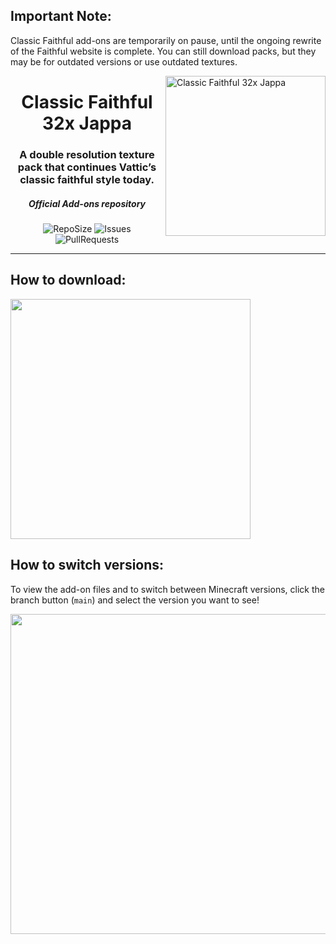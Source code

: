 ## Important Note:

Classic Faithful add-ons are temporarily on pause, until the ongoing rewrite of the Faithful website is complete. You can still download packs, but they may be for outdated versions or use outdated textures.

<img src="https://github.com/Faithful-Resource-Pack/Branding/blob/main/logos/transparent/512/cf32_logo.png?raw=true" alt="Classic Faithful 32x Jappa" align="right" height="256px">
<div align="center">
  <h1>Classic Faithful 32x Jappa</h1>
  <h3>A double resolution texture pack that continues Vattic’s classic faithful style today.</h3>
  <h5><i>Official Add-ons repository</i></h5>

![RepoSize](https://img.shields.io/github/repo-size/ClassicFaithful/32x-Jappa-Add-ons)
![Issues](https://img.shields.io/github/issues/ClassicFaithful/32x-Jappa-Add-ons)
![PullRequests](https://img.shields.io/github/issues-pr/ClassicFaithful/32x-Jappa-Add-ons)
</div>

---

## How to download:
<img src="https://user-images.githubusercontent.com/75297863/163903656-b32b9686-c147-469b-bb3f-808ab6d6bc36.png" align="center" height="384px">

## How to switch versions:
To view the add-on files and to switch between Minecraft versions, click the branch button (`main`) and select the version you want to see! 

<img src="https://user-images.githubusercontent.com/75297863/163904169-6ab97237-946c-4cf2-be60-3909a464d308.png" align="center" height="512px">

